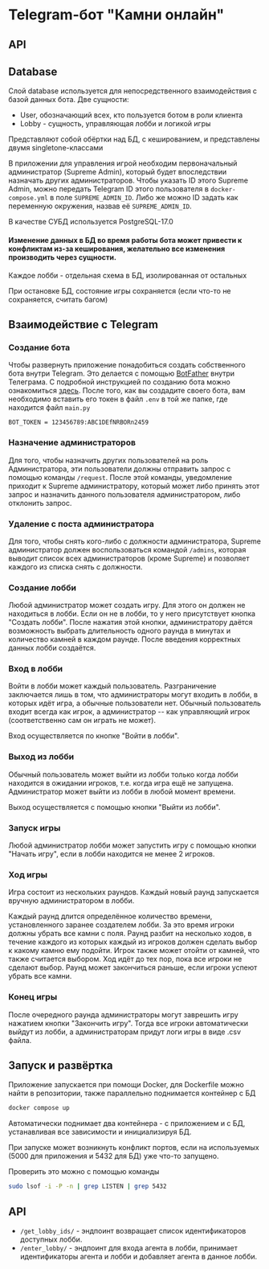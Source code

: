 # Telegram-бот "Камни онлайн"


## API

## Database
Слой database используется для непосредственного взаимодействия с базой данных бота.
Две сущности:
- User, обозначающий всех, кто пользуется ботом в роли клиента
- Lobby - сущность, управляющая лобби и логикой игры

Представляют собой обёртки над БД, с кешированием, и представлены двумя singletone-классами

В приложении для управления игрой необходим первоначальный администратор (Supreme Admin),
который будет впоследствии назначать других администраторов. Чтобы указать ID этого Supreme Admin,
можно передать Telegram ID этого пользователя в `docker-compose.yml` в поле `SUPREME_ADMIN_ID`.
Либо же можно ID задать как переменную окружения, назвав её `SUPREME_ADMIN_ID`.

В качестве СУБД используется PostgreSQL-17.0

#### Изменение данных в БД во время работы бота может привести к конфликтам из-за кеширования, желательно все изменения производить через сущности.

Каждое лобби - отдельная схема в БД, изолированная от остальных

При остановке БД, состояние игры сохраняется (если что-то не сохраняется, считать багом)

## Взаимодействие с Telegram

### Создание бота

Чтобы развернуть приложение понадобиться создать собственного бота внутри Telegram. Это делается с помощью [BotFather](https://t.me/BotFather) внутри
Телеграма. С подробной инструкцией по созданию бота можно ознакомиться [здесь](https://botcreators.ru/blog/kak-sozdat-svoego-bota-v-botfather/).
После того, как вы создадите своего бота, вам необходимо вставить его токен в файл `.env` в той же папке, где находится файл `main.py`
```
BOT_TOKEN = 123456789:ABC1DEfNRBORn2459
```

### Назначение администраторов

Для того, чтобы назначить других пользователей на роль Администратора, эти пользователи должны отправить запрос с помощью команды `/request`.
После этой команды, уведомление приходит к Supreme администратору, который может либо принять этот запрос и назначить данного пользователя
администратором, либо отклонить запрос.

### Удаление с поста администратора

Для того, чтобы снять кого-либо с должности администратора, Supreme администратор должен воспользоваться командой `/admins`, которая выводит
список всех администраторов (кроме Supreme) и позволяет каждого из списка снять с должности.

### Создание лобби

Любой администратор может создать игру. Для этого он должен не находиться в лобби. Если он не в лобби, то у него присутствует кнопка "Создать лобби".
После нажатия этой кнопки, администратору даётся возможность выбрать длительность одного раунда в минутах и количество камней в каждом раунде.
После введения корректных данных лобби создаётся.

### Вход в лобби

Войти в лобби может каждый пользователь. Разграничение заключается лишь в том, что администраторы могут входить в лобби, в которых идёт игра, а обычные
пользователи нет. Обычный пользователь входит всегда как игрок, а администратор -- как управляющий игрок (соответственно сам он играть не может).

Вход осуществляется по кнопке "Войти в лобби".

### Выход из лобби

Обычный пользователь может выйти из лобби только когда лобби находится в ожидании игроков, т.е. когда игра ещё не запущена.
Администратор может выйти из лобби в любой момент времени.

Выход осуществляется с помощью кнопки "Выйти из лобби".

### Запуск игры

Любой администратор лобби может запустить игру с помощью кнопки "Начать игру", если в лобби находится не менее 2 игроков.

### Ход игры

Игра состоит из нескольких раундов. Каждый новый раунд запускается вручную администратором в лобби.

Каждый раунд длится определённое количество времени, установленного заранее создателем лобби. За это время игроки
должны убрать все камни с поля. Раунд разбит на несколько ходов, в течение каждого из которых каждый из игроков
должен сделать выбор к какому камню ему подойти. Игрок также может отойти от камней, что также считается выбором.
Ход идёт до тех пор, пока все игроки не сделают выбор. Раунд может закончиться раньше, если игроки успеют убрать все камни.

### Конец игры

После очередного раунда администраторы могут заврешить игру нажатием кнопки "Закончить игру". Тогда все игроки автоматически
выйдут из лобби, а администраторам придут логи игры в виде .csv файла.

## Запуск и развёртка

Приложение запускается при помощи Docker, для Dockerfile можно найти в репозитории, также параллельно поднимается контейнер с БД

```dockerfile
docker compose up
```

Автоматически поднимает два контейнера - с приложением и с БД, устанавливая все зависимости и инициализируя БД.

При запуске может возникнуть конфликт портов, если на используемых (5000 для приложения и 5432 для БД) уже что-то запущено.

Проверить это можно с помощью команды

```bash
sudo lsof -i -P -n | grep LISTEN | grep 5432
```
## API

- `/get_lobby_ids/` - эндпоинт возвращает список идентификаторов доступных лобби.
-  `/enter_lobby/` - эндпоинт для входа агента в лобби, принимает идентификаторы агента и лобби и добавляет агента в данное лобби.
